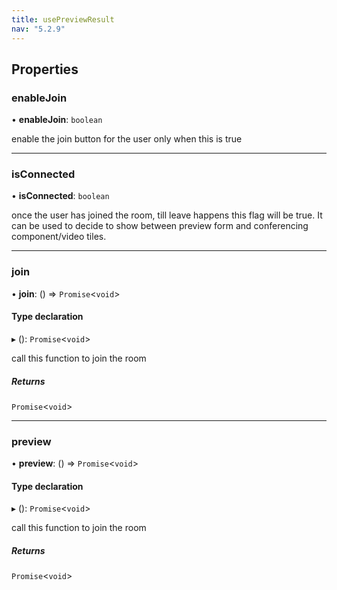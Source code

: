 ```yaml
---
title: usePreviewResult
nav: "5.2.9"
---
```


## Properties

### enableJoin

• **enableJoin**: `boolean`

enable the join button for the user only when this is true

___

### isConnected

• **isConnected**: `boolean`

once the user has joined the room, till leave happens this flag will be true. It can be used
to decide to show between preview form and conferencing component/video tiles.

___

### join

• **join**: () => `Promise`<`void`\>

#### Type declaration

▸ (): `Promise`<`void`\>

call this function to join the room

##### Returns

`Promise`<`void`\>

___

### preview

• **preview**: () => `Promise`<`void`\>

#### Type declaration

▸ (): `Promise`<`void`\>

call this function to join the room

##### Returns

`Promise`<`void`\>
